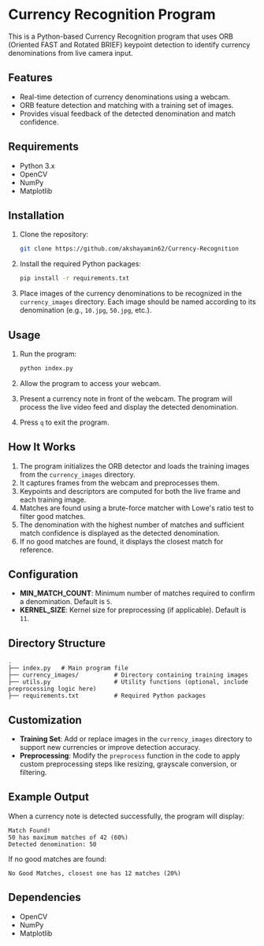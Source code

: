 # Currency Recognition Program

This is a Python-based Currency Recognition program that uses ORB (Oriented FAST and Rotated BRIEF) keypoint detection to identify currency denominations from live camera input.

## Features
- Real-time detection of currency denominations using a webcam.
- ORB feature detection and matching with a training set of images.
- Provides visual feedback of the detected denomination and match confidence.

## Requirements
- Python 3.x
- OpenCV
- NumPy
- Matplotlib

## Installation
1. Clone the repository:
   ```bash
   git clone https://github.com/akshayamin62/Currency-Recognition
   ```

2. Install the required Python packages:
   ```bash
   pip install -r requirements.txt
   ```

3. Place images of the currency denominations to be recognized in the `currency_images` directory. Each image should be named according to its denomination (e.g., `10.jpg`, `50.jpg`, etc.).

## Usage
1. Run the program:
   ```bash
   python index.py
   ```

2. Allow the program to access your webcam.

3. Present a currency note in front of the webcam. The program will process the live video feed and display the detected denomination.

4. Press `q` to exit the program.

## How It Works
1. The program initializes the ORB detector and loads the training images from the `currency_images` directory.
2. It captures frames from the webcam and preprocesses them.
3. Keypoints and descriptors are computed for both the live frame and each training image.
4. Matches are found using a brute-force matcher with Lowe's ratio test to filter good matches.
5. The denomination with the highest number of matches and sufficient match confidence is displayed as the detected denomination.
6. If no good matches are found, it displays the closest match for reference.

## Configuration
- **MIN_MATCH_COUNT**: Minimum number of matches required to confirm a denomination. Default is `5`.
- **KERNEL_SIZE**: Kernel size for preprocessing (if applicable). Default is `11`.

## Directory Structure
```
.
├── index.py   # Main program file
├── currency_images/          # Directory containing training images
├── utils.py                  # Utility functions (optional, include preprocessing logic here)
├── requirements.txt          # Required Python packages
```

## Customization
- **Training Set**: Add or replace images in the `currency_images` directory to support new currencies or improve detection accuracy.
- **Preprocessing**: Modify the `preprocess` function in the code to apply custom preprocessing steps like resizing, grayscale conversion, or filtering.

## Example Output
When a currency note is detected successfully, the program will display:
```
Match Found!
50 has maximum matches of 42 (60%)
Detected denomination: 50
```

If no good matches are found:
```
No Good Matches, closest one has 12 matches (20%)
```

## Dependencies
- OpenCV
- NumPy
- Matplotlib

